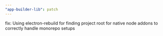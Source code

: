 ```yaml
---
"app-builder-lib": patch
---
```


fix: Using electron-rebuild for finding project root for native node addons to correctly handle monorepo setups

